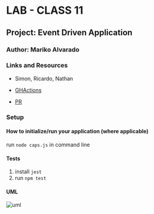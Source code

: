 # LAB - CLASS 11

## Project: Event Driven Application

### Author: Mariko Alvarado

### Links and Resources
-  Simon, Ricardo, Nathan

- [GHActions](https://github.com/Mariko-401-AdvancedJs/auth-api/actions)
- [PR](https://github.com/Mariko-401-AdvancedJs/auth-api/pulls?q=is%3Apr+is%3Aclosed)


### Setup

#### How to initialize/run your application (where applicable)

run `node caps.js` in command line


#### Tests

1. install `jest`
2. run `npm test` 

#### UML

![uml](uml.png)